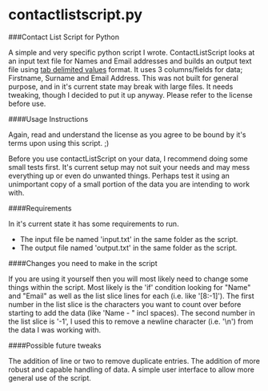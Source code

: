 contactlistscript.py
=================
###Contact List Script for Python

A simple and very specific python script I wrote. ContactListScript looks at an input text file for Names and Email addresses and builds an output text file using [tab delimited values](https://en.wikipedia.org/wiki/Tab-separated_values) format. It uses 3 columns/fields for data; Firstname, Surname and Email Address.
This was not built for general purpose, and in it's current state may break with large files. It needs tweaking, though I decided to put it up anyway. Please refer to the license before use. 

####Usage Instructions

Again, read and understand the license as you agree to be bound by it's terms upon using this script. ;)

Before you use contactListScript on your data, I recommend doing some small tests first. It's current setup may not suit your needs and may mess everything up or even do unwanted things.
Perhaps test it using an unimportant copy of a small portion of the data you are intending to work with.

####Requirements

In it's current state it has some requirements to run.
 * The input file be named 'input.txt' in the same folder as the script.
 * The output file named 'output.txt' in the same folder as the script.
 
####Changes you need to make in the script
 
If you are using it yourself then you will most likely need to change some things within the script.
Most likely is the 'if' condition looking for "Name" and "Email" as well as the list slice lines for each (i.e. like '[8:-1]').
The first number in the list slice is the characters you want to count over before starting to add the data (like 'Name - " incl spaces).
The second number in the list slice is '-1', I used this to remove a newline character (i.e. '\n') from the data I was working with.

####Possible future tweaks

The addition of line or two to remove duplicate entries.
The addition of more robust and capable handling of data.
A simple user interface to allow more general use of the script.